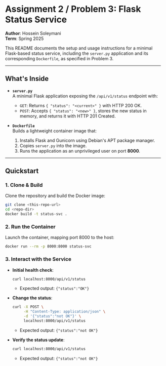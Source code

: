 # Assignment 2 / Problem 3: Flask Status Service
**Author**: Hossein Soleymani  
**Term**: Spring 2025

This README documents the setup and usage instructions for a minimal Flask-based status service, including the `server.py` application and its corresponding `Dockerfile`, as specified in Problem 3.

---

## What's Inside

- **`server.py`**  
  A minimal Flask application exposing the `/api/v1/status` endpoint with:
  - `GET`: Returns `{ "status": "<current>" }` with HTTP 200 OK.
  - `POST`: Accepts `{ "status": "<new>" }`, stores the new status in memory, and returns it with HTTP 201 Created.

- **`Dockerfile`**  
  Builds a lightweight container image that:
  1. Installs Flask and Gunicorn using Debian's APT package manager.
  2. Copies `server.py` into the image.
  3. Runs the application as an unprivileged user on port **8000**.

---

## Quickstart

### 1. Clone & Build

Clone the repository and build the Docker image:

```bash
git clone <this-repo-url>
cd <repo-dir>
docker build -t status-svc .
```

### 2. Run the Container

Launch the container, mapping port 8000 to the host:

```bash
docker run --rm -p 8000:8000 status-svc
```

### 3. Interact with the Service

- **Initial health check**:
  ```bash
  curl localhost:8000/api/v1/status
  ```
  - Expected output: `{"status":"OK"}`

- **Change the status**:
  ```bash
  curl -X POST \
       -H "Content-Type: application/json" \
       -d '{"status":"not OK"}' \
       localhost:8000/api/v1/status
  ```
  - Expected output: `{"status":"not OK"}`

- **Verify the status update**:
  ```bash
  curl localhost:8000/api/v1/status
  ```
  - Expected output: `{"status":"not OK"}`
